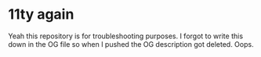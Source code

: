 # 11ty again


Yeah this repository is for troubleshooting purposes. I forgot to write this down in the OG file so when I pushed the OG description got deleted. 
Oops.